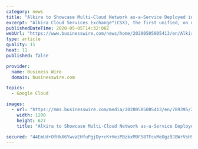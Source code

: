 ```yaml
---
category: news
title: "Alkira to Showcase Multi-Cloud Network as-a-Service Deployed in Minutes at ONUG Digital Live"
excerpt: "Alkira Cloud Services Exchange™(CSX), the first unified, on demand, multi-cloud network offering at ONUG Digital Live (ODL), held May 6-7, 2020. ODL is a 100% digital event focused on all aspects of building,"
publishedDateTime: 2020-05-05T14:32:00Z
webUrl: "https://www.businesswire.com/news/home/20200505005413/en/Alkira-Showcase-Multi-Cloud-Network-as-a-Service-Deployed-Minutes"
type: article
quality: 11
heat: 11
published: false

provider:
  name: Business Wire
  domain: businesswire.com

topics:
  - Google Cloud

images:
  - url: "https://mms.businesswire.com/media/20200505005413/en/789395/23/Alkira_ONUG_image.jpg"
    width: 1200
    height: 627
    title: "Alkira to Showcase Multi-Cloud Network as-a-Service Deployed in Minutes at ONUG Digital Live"

secured: "44EmUd+OfHkX6YwvaEHfuPgjDy+cK+HeiPBzkxM9F58TFcvMeOgz9J8WrVsH9GAVU13VXMYJT5sKS608c4N8hPJbMJIRZ8Ix38CVWds9XfCTSvNYnfTTF6FPTLtcZPsY2MxsOODQAqv1xH2Mu8G781ImBz/4S/Y7RZyukxFEfVGxhBfljvIKhE27oayCIFe+flgqaQtzCwBMws7vY0g1FTZb0C1KuS+InwyKBT+/4eCvPFP5ws+g+H5qDPVo+Ybz5E9HgGmZo2FK8mLDDfC7q5OeBncqE4TSpYBHOa9JxLJC+ap0a+ArRYSV5vcbVAV9;ikIX+BjPqpT9hjsPF6+MWw=="
---
```


